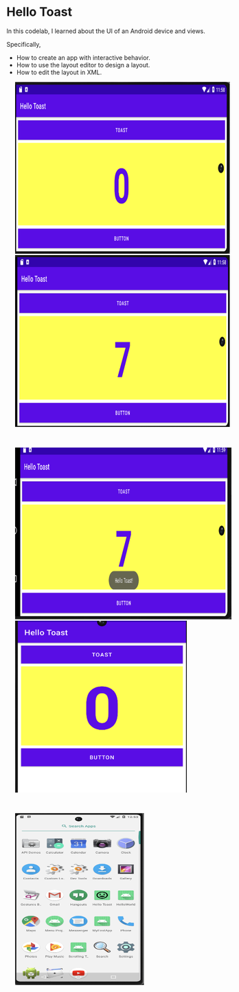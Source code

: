 # Hello Toast

In this codelab, I learned about the UI of an Android device and views. <br />

Specifically,
- How to create an app with interactive behavior.
- How to use the layout editor to design a layout.
- How to edit the layout in XML. <br />

<p float="left">
  <img src="hello_toast_landscape.png" width="500" height="400" hspace="20">
  <img src="hello_toast_button_press.png" width="500" height="400" hspace="20">
</p>
<br />
<p float="left">
  <img src="hello_toast_toast_button_press.png" width="520" height="400" hspace="20"><br />
  <img src="hello_toast_portrait.png" width="400" height="400" hspace="20">
</p>
<br />
<p float="left">
  <img src="hello_toast_app_icon.png" width="300" height="400" hspace="20">
</p>
